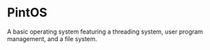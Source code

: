 # PintOS
A basic operating system featuring a threading system, user program management, and a file system.
